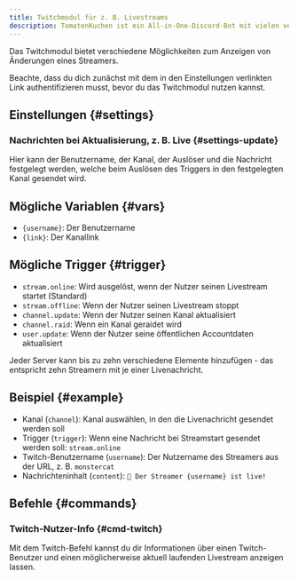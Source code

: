 ```yaml
---
title: Twitchmodul für z. B. Livestreams
description: TomatenKuchen ist ein All-in-One-Discord-Bot mit vielen verschiedenen Funktionen. Mit dem Bot kannst du eine Nachricht senden lassen, wenn ein Twitch-Streamer livestreamt oder sich etwas anderes ändert.
---
```


Das Twitchmodul bietet verschiedene Möglichkeiten zum Anzeigen von Änderungen eines Streamers.

Beachte, dass du dich zunächst mit dem in den Einstellungen verlinkten Link authentifizieren musst, bevor du das Twitchmodul nutzen kannst.

## Einstellungen {#settings}

### Nachrichten bei Aktualisierung, z. B. Live {#settings-update}

Hier kann der Benutzername, der Kanal, der Auslöser und die Nachricht festgelegt werden, welche beim Auslösen des Triggers in den festgelegten Kanal gesendet wird.

## Mögliche Variablen {#vars}

- `{username}`: Der Benutzername
- `{link}`: Der Kanallink

## Mögliche Trigger {#trigger}

- `stream.online`: Wird ausgelöst, wenn der Nutzer seinen Livestream startet (Standard)
- `stream.offline`: Wenn der Nutzer seinen Livestream stoppt
- `channel.update`: Wenn der Nutzer seinen Kanal aktualisiert
- `channel.raid`: Wenn ein Kanal geraidet wird
- `user.update`: Wenn der Nutzer seine öffentlichen Accountdaten aktualisiert

Jeder Server kann bis zu zehn verschiedene Elemente hinzufügen - das entspricht zehn Streamern mit je einer Livenachricht.

## Beispiel {#example}

- Kanal (`channel`): Kanal auswählen, in den die Livenachricht gesendet werden soll
- Trigger (`trigger`): Wenn eine Nachricht bei Streamstart gesendet werden soll: `stream.online`
- Twitch-Benutzername (`username`): Der Nutzername des Streamers aus der URL, z. B. `monstercat`
- Nachrichteninhalt (`content`): `🔴 Der Streamer {username} ist live!`

## Befehle {#commands}

### Twitch-Nutzer-Info {#cmd-twitch}

<Command slash="twitch channel:Streamername" message="twitch <Streamername>"></Command>

Mit dem Twitch-Befehl kannst du dir Informationen über einen Twitch-Benutzer und einen möglicherweise aktuell laufenden Livestream anzeigen lassen.
